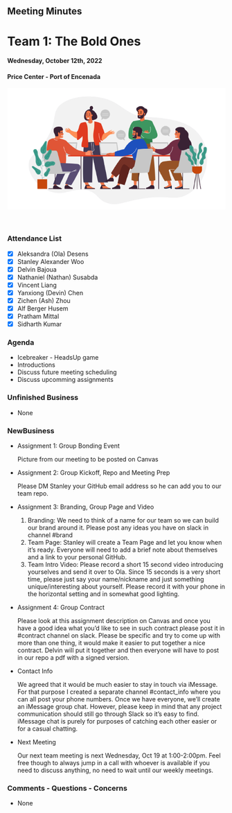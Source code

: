 ## Meeting Minutes
# Team 1: The Bold Ones

#### Wednesday, October 12th, 2022
#### Price Center - Port of Encenada

![text](teamMeeting.png)

<br>

### Attendance List
- [x] Aleksandra (Ola) Desens
- [x] Stanley Alexander Woo
- [x] Delvin Bajoua
- [x] Nathaniel (Nathan) Susabda
- [x] Vincent Liang
- [x] Yanxiong (Devin) Chen
- [x] Zichen (Ash) Zhou
- [x] Alf Berger Husem
- [x] Pratham Mittal
- [x] Sidharth Kumar

### Agenda
* Icebreaker - HeadsUp game
* Introductions
* Discuss future meeting scheduling
* Discuss upcomming assignments

### Unfinished Business
* None

### NewBusiness
* Assignment 1: Group Bonding Event
    
    Picture from our meeting to be posted on Canvas
* Assignment 2: Group Kickoff, Repo and Meeting Prep
    
    Please DM Stanley your GitHub email address so he can add you to our team repo. 
* Assignment 3: Branding, Group Page and Video
    1. Branding: We need to think of a name for our team so we can build our brand around it. Please post any ideas you have on slack in channel #brand
    2. Team Page: Stanley will create a Team Page and let you know when it’s ready. Everyone will need to add a brief note about themselves and a link to your personal GitHub.
    3. Team Intro Video: Please record a short 15 second video introducing yourselves and send it over to Ola. Since 15 seconds is a very short time, please just say your name/nickname and just something unique/interesting about yourself. Please record it with your phone in the horizontal setting and in somewhat good lighting.
* Assignment 4: Group Contract
    
    Please look at this assignment description on Canvas and once you have a good idea what you’d like to see in such contract please post it in #contract channel on slack. Please be specific and try to come up with more than one thing, it would make it easier to put together a nice contract. Delvin will put it together and then everyone will have to post in our repo a pdf with a signed version.
* Contact Info
     
     We agreed that it would be much easier to stay in touch via iMessage. For that purpose I created a separate channel #contact_info where you can all post your phone numbers. Once we have everyone, we’ll create an iMessage group chat. However, please keep in mind that any project communication should still go through Slack so it’s easy to find. iMessage chat is purely for purposes of catching each other easier or for a casual chatting.
* Next Meeting
    
    Our next team meeting is next Wednesday, Oct 19 at 1:00-2:00pm. Feel free though to always jump in a call with whoever is available if you need to discuss anything, no need to wait until our weekly meetings.

### Comments - Questions - Concerns
* None
